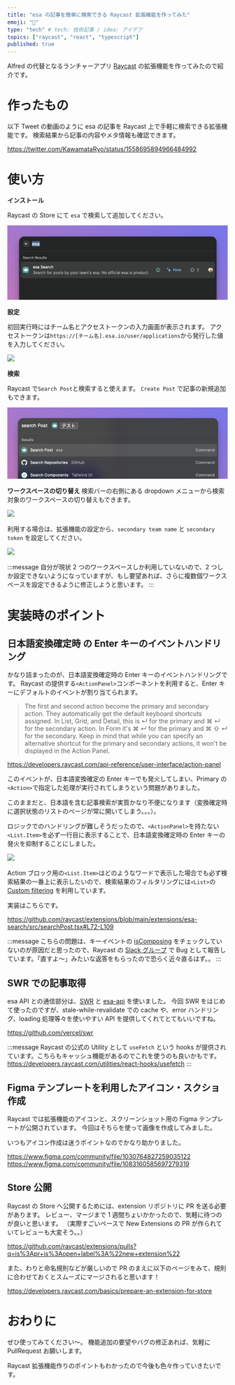 ```yaml
---
title: "esa の記事を簡単に検索できる Raycast 拡張機能を作ってみた"
emoji: "🐣"
type: "tech" # tech: 技術記事 / idea: アイデア
topics: ["raycast", "react", "typescript"]
published: true
---
```


Alfred の代替となるランチャーアプリ [Raycast](https://www.raycast.com/) の拡張機能を作ってみたので紹介です。

# 作ったもの

以下 Tweet の動画のように esa の記事を Raycast 上で手軽に検索できる拡張機能です。
検索結果から記事の内容やメタ情報も確認できます。

https://twitter.com/KawamataRyo/status/1558695894966484992

# 使い方

**インストール**

Raycast の Store にて `esa` で検索して追加してください。

![](/images/965ef95ad8bb0d/2022-08-24-19-15-58.png)

**設定**

初回実行時にはチーム名とアクセストークンの入力画面が表示されます。
アクセストークンは`https://[チーム名].esa.io/user/applications`から発行した値を入力してください。

![](https://i.gyazo.com/418ead21e34f7ff3a375338196014567.png)

**検索**

Raycast で`Search Post`と検索すると使えます。
`Create Post` で記事の新規追加もできます。

![](/images/965ef95ad8bb0d/2022-08-24-19-15-31.png)

**ワークスペースの切り替え**
検索バーの右側にある dropdown メニューから検索対象のワークスペースの切り替えもできます。

![](https://i.gyazo.com/41bcd5231f9ed18f4d593b5d643425e0.png)

利用する場合は、拡張機能の設定から、`secondary team name` と `secondary token` を設定してください。

![](https://i.gyazo.com/0ac93b05a239792fd5c9f9e29b072b9a.png)

:::message
自分が現状 2 つのワークスペースしか利用していないので、2 つしか設定できないようになっていますが、もし要望あれば、さらに複数個ワークスペースを設定できるように修正しようと思います。
:::

# 実装時のポイント

## 日本語変換確定時 の Enter キーのイベントハンドリング

かなり詰まったのが、日本語変換確定時の Enter キーのイベントハンドリングです。
Raycast の提供する`<ActionPanel>`コンポーネントを利用すると、Enter キーにデフォルトのイベントが割り当てられます。

> The first and second action become the primary and secondary action. They automatically get the default keyboard shortcuts assigned. In List, Grid, and Detail, this is ↵ for the primary and ⌘ ↵ for the secondary action. In Form it's ⌘ ↵ for the primary and ⌘ ⇧ ↵ for the secondary. Keep in mind that while you can specify an alternative shortcut for the primary and secondary actions, it won't be displayed in the Action Panel.

https://developers.raycast.com/api-reference/user-interface/action-panel

このイベントが、日本語変換確定の Enter キーでも発火してしまい、Primary の`<Action>`で指定した処理が実行されてしまうという問題がありました。

このままだと、日本語を含む記事検索が実質かなり不便になります（変換確定時に選択状態のリストのページが常に開いてしまう。。。）。

ロジックでのハンドリングが難しそうだったので、`<ActionPanel>`を持たない`<List.Item>`を必ず一行目に表示することで、日本語変換確定時の Enter キーの発火を抑制することにしました。

![](https://i.gyazo.com/b4ffd197fe3a1fd4f6d7118c726efde7.png)

Action ブロック用の`<List.Item>`はどのようなワードで表示した場合でも必ず検索結果の一番上に表示したいので、検索結果のフィルタリングには`<List>`の [Custom filtering](https://developers.raycast.com/api-reference/user-interface/list) を利用しています。

実装はこちらです。

https://github.com/raycast/extensions/blob/main/extensions/esa-search/src/searchPost.tsx#L72-L109

:::message
こちらの問題は、キーイベントの [isComposing](https://developer.mozilla.org/ja/docs/Web/API/KeyboardEvent/isComposing) をチェックしていないのが原因だと思ったので、Raycast の [Slack グループ](https://www.raycast.com/community) で Bug として報告しています。「直すよ〜」みたいな返答をもらったので恐らく近々直るはず。。
:::

## SWR での記事取得

esa API との通信部分は、[SWR](https://github.com/vercel/swr) と [esa-api](https://github.com/suin/esa-api) を使いました。
今回 SWR をはじめて使ったのですが、stale-while-revalidate での cache や、error ハンドリング、loading 処理等々を使いやすい API を提供してくれてとてもいいですね。

https://github.com/vercel/swr

:::message
Raycast の公式の Utility として `useFetch` という hooks が提供されています。こちらもキャッシュ機能があるのでこれを使うのも良いかもです。
https://developers.raycast.com/utilities/react-hooks/usefetch
:::

## Figma テンプレートを利用したアイコン・スクショ作成

Raycast では拡張機能のアイコンと、スクリーンショット用の Figma テンプレートが公開されています。
今回はそちらを使って画像を作成してみました。

いつもアイコン作成は迷うポイントなのでかなり助かりました。

https://www.figma.com/community/file/1030764827259035122
https://www.figma.com/community/file/1083160585697279319

## Store 公開

Raycast の Store へ公開するためには、extension リポジトリに PR を送る必要があります。
レビュー、マージまで 1 週間ちょいかかったので、気軽に待つのが良いと思います。
（実際すごいペースで New Extensions の PR が作られていてレビューも大変そう。。）

https://github.com/raycast/extensions/pulls?q=is%3Apr+is%3Aopen+label%3A%22new+extension%22

また、わりと命名規則などが厳しいので PR のまえに以下のページをみて、規則に合わせておくとスムーズにマージされると思います！

https://developers.raycast.com/basics/prepare-an-extension-for-store

# おわりに

ぜひ使ってみてください〜。
機能追加の要望やバグの修正あれば、気軽に PullRequest お願いします。

Raycast 拡張機能作りのポイントもわかったので今後も色々作っていきたいです。
